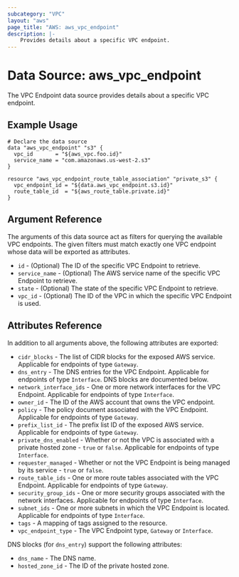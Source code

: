 ```yaml
---
subcategory: "VPC"
layout: "aws"
page_title: "AWS: aws_vpc_endpoint"
description: |-
    Provides details about a specific VPC endpoint.
---
```


# Data Source: aws_vpc_endpoint

The VPC Endpoint data source provides details about
a specific VPC endpoint.

## Example Usage

```hcl
# Declare the data source
data "aws_vpc_endpoint" "s3" {
  vpc_id       = "${aws_vpc.foo.id}"
  service_name = "com.amazonaws.us-west-2.s3"
}

resource "aws_vpc_endpoint_route_table_association" "private_s3" {
  vpc_endpoint_id = "${data.aws_vpc_endpoint.s3.id}"
  route_table_id  = "${aws_route_table.private.id}"
}
```

## Argument Reference

The arguments of this data source act as filters for querying the available VPC endpoints.
The given filters must match exactly one VPC endpoint whose data will be exported as attributes.

* `id` - (Optional) The ID of the specific VPC Endpoint to retrieve.
* `service_name` - (Optional) The AWS service name of the specific VPC Endpoint to retrieve.
* `state` - (Optional) The state of the specific VPC Endpoint to retrieve.
* `vpc_id` - (Optional) The ID of the VPC in which the specific VPC Endpoint is used.

## Attributes Reference

In addition to all arguments above, the following attributes are exported:

* `cidr_blocks` - The list of CIDR blocks for the exposed AWS service. Applicable for endpoints of type `Gateway`.
* `dns_entry` - The DNS entries for the VPC Endpoint. Applicable for endpoints of type `Interface`. DNS blocks are documented below.
* `network_interface_ids` - One or more network interfaces for the VPC Endpoint. Applicable for endpoints of type `Interface`.
* `owner_id` - The ID of the AWS account that owns the VPC endpoint.
* `policy` - The policy document associated with the VPC Endpoint. Applicable for endpoints of type `Gateway`.
* `prefix_list_id` - The prefix list ID of the exposed AWS service. Applicable for endpoints of type `Gateway`.
* `private_dns_enabled` - Whether or not the VPC is associated with a private hosted zone - `true` or `false`. Applicable for endpoints of type `Interface`.
* `requester_managed` -  Whether or not the VPC Endpoint is being managed by its service - `true` or `false`.
* `route_table_ids` - One or more route tables associated with the VPC Endpoint. Applicable for endpoints of type `Gateway`.
* `security_group_ids` - One or more security groups associated with the network interfaces. Applicable for endpoints of type `Interface`.
* `subnet_ids` - One or more subnets in which the VPC Endpoint is located. Applicable for endpoints of type `Interface`.
* `tags` - A mapping of tags assigned to the resource.
* `vpc_endpoint_type` - The VPC Endpoint type, `Gateway` or `Interface`.

DNS blocks (for `dns_entry`) support the following attributes:

* `dns_name` - The DNS name.
* `hosted_zone_id` - The ID of the private hosted zone.
